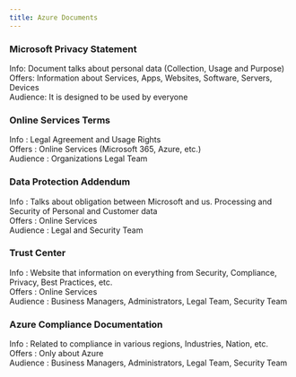 ```yaml
---
title: Azure Documents
---
```


### Microsoft Privacy Statement

Info: Document talks about personal data (Collection, Usage and Purpose)  
Offers: Information about Services, Apps, Websites, Software, Servers, Devices  
Audience: It is designed to be used by everyone

### Online Services Terms

Info : Legal Agreement and Usage Rights  
Offers : Online Services (Microsoft 365, Azure, etc.)  
Audience : Organizations Legal Team

### Data Protection Addendum

Info : Talks about obligation between Microsoft and us. Processing and Security of Personal and Customer data  
Offers : Online Services  
Audience : Legal and Security Team

### Trust Center

Info : Website that information on everything from Security, Compliance, Privacy, Best Practices, etc.  
Offers : Online Services  
Audience : Business Managers, Administrators, Legal Team, Security Team

### Azure Compliance Documentation

Info : Related to compliance in various regions, Industries, Nation, etc.  
Offers : Only about Azure  
Audience : Business Managers, Administrators, Legal Team, Security Team